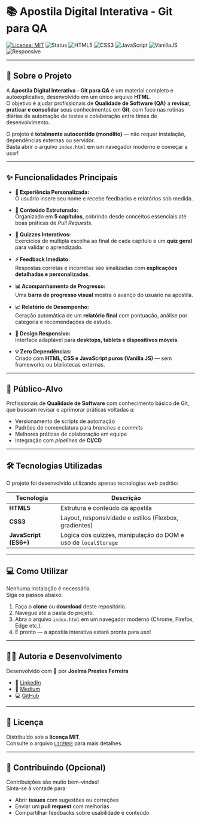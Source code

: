 # 📚 Apostila Digital Interativa - Git para QA

[![License: MIT](https://img.shields.io/badge/License-MIT-blue.svg)](./LICENSE)
![Status](https://img.shields.io/badge/Status-Ativo-success)
![HTML5](https://img.shields.io/badge/HTML5-orange)
![CSS3](https://img.shields.io/badge/CSS3-blue)
![JavaScript](https://img.shields.io/badge/JavaScript-yellow)
![VanillaJS](https://img.shields.io/badge/Vanilla_JS-pure-lightgrey)
![Responsive](https://img.shields.io/badge/Responsivo-✔️-brightgreen)

---

## 🚀 Sobre o Projeto

A **Apostila Digital Interativa - Git para QA** é um material completo e autoexplicativo, desenvolvido em um único arquivo **HTML**.  
O objetivo é ajudar profissionais de **Qualidade de Software (QA)** a **revisar, praticar e consolidar** seus conhecimentos em **Git**, com foco nas rotinas diárias de automação de testes e colaboração entre times de desenvolvimento.

O projeto é **totalmente autocontido (monólito)** — não requer instalação, dependências externas ou servidor.  
Basta abrir o arquivo `index.html` em um navegador moderno e começar a usar!

---

## ✨ Funcionalidades Principais

- **🧠 Experiência Personalizada:**  
  O usuário insere seu nome e recebe feedbacks e relatórios sob medida.

- **📖 Conteúdo Estruturado:**  
  Organizado em **5 capítulos**, cobrindo desde conceitos essenciais até boas práticas de *Pull Requests*.

- **🧩 Quizzes Interativos:**  
  Exercícios de múltipla escolha ao final de cada capítulo e um **quiz geral** para validar o aprendizado.

- **⚡ Feedback Imediato:**  
  Respostas corretas e incorretas são sinalizadas com **explicações detalhadas e personalizadas**.

- **📊 Acompanhamento de Progresso:**  
  Uma **barra de progresso visual** mostra o avanço do usuário na apostila.

- **📈 Relatório de Desempenho:**  
  Geração automática de um **relatório final** com pontuação, análise por categoria e recomendações de estudo.

- **📱 Design Responsivo:**  
  Interface adaptável para **desktops, tablets e dispositivos móveis**.

- **💡 Zero Dependências:**  
  Criado com **HTML, CSS e JavaScript puros (Vanilla JS)** — sem frameworks ou bibliotecas externas.

---

## 🎯 Público-Alvo

Profissionais de **Qualidade de Software** com conhecimento básico de Git, que buscam revisar e aprimorar práticas voltadas a:

- Versionamento de scripts de automação  
- Padrões de nomenclatura para *branches* e *commits*  
- Melhores práticas de colaboração em equipe  
- Integração com *pipelines* de **CI/CD**

---

## 🛠️ Tecnologias Utilizadas

O projeto foi desenvolvido utilizando apenas tecnologias web padrão:

| Tecnologia | Descrição |
|-------------|------------|
| **HTML5** | Estrutura e conteúdo da apostila |
| **CSS3** | Layout, responsividade e estilos (Flexbox, gradientes) |
| **JavaScript (ES6+)** | Lógica dos quizzes, manipulação do DOM e uso de `localStorage` |

---

## 💻 Como Utilizar

Nenhuma instalação é necessária.  
Siga os passos abaixo:

1. Faça o **clone** ou **download** deste repositório.  
2. Navegue até a pasta do projeto.  
3. Abra o arquivo `index.html` em um navegador moderno (Chrome, Firefox, Edge etc.).  
4. E pronto — a apostila interativa estará pronta para uso!

---

## 👩‍💻 Autoria e Desenvolvimento

Desenvolvido com 💜 por **Joelma Prestes Ferreira**

- 🔗 [LinkedIn](https://linkedin.com/in/joprestes84)  
- 📝 [Medium](https://medium.com/@joprestes)  
- 💻 [GitHub](https://github.com/joprestes)

---

## 📄 Licença

Distribuído sob a **licença MIT**.  
Consulte o arquivo [`LICENSE`](./LICENSE) para mais detalhes.

---

## 🤝 Contribuindo (Opcional)

Contribuições são muito bem-vindas!  
Sinta-se à vontade para:

- Abrir **issues** com sugestões ou correções  
- Enviar um **pull request** com melhorias  
- Compartilhar feedbacks sobre usabilidade e conteúdo  
